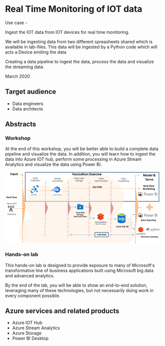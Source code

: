 # Real Time Monitoring of IOT data

Use case -

Ingest the IOT data from IOT devices for real time monitoring.

We will be ingesting data from two different spreasheets shared which is available in lab-files. This data will be ingested by a Python code which will acts a Device emiting the data

Creating a data pipeline to ingest the data, process the data and visualize the streaming data

March 2020

## Target audience

- Data engineers
- Data architects

## Abstracts

### Workshop

At the end of this workshop, you will be better able to build a complete data pipeline and visualize the data.
In addition, you will learn how to ingest the data into Azure IOT hub, perform some processing in Azure Stream Analytics and visualize the data using Power BI.

![IOT Architecture](media/workshop_iot_arc.png)


### Hands-on lab

This hands-on lab is designed to provide exposure to many of Microsoft's transformative line of business applications built using Microsoft big data and advanced analytics.

By the end of the lab, you will be able to show an end-to-end solution, leveraging many of these technologies, but not necessarily doing work in every component possible.

## Azure services and related products

- Azure IOT Hub
- Azure Stream Analytics
- Azure Storage
- Power BI Desktop

